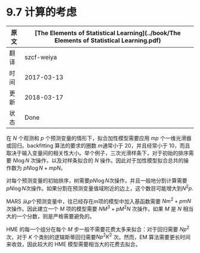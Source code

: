 # 9.7 计算的考虑

| 原文   | [The Elements of Statistical Learning](../book/The Elements of Statistical Learning.pdf) |
| ---- | ---------------------------------------- |
| 翻译   | szcf-weiya                               |
| 时间   | 2017-03-13                               |
|更新 |2018-03-17|
|状态|Done|


在 $N$ 个观测和 $p$ 个预测变量的情形下，拟合加性模型需要应用 $mp$ 个一维光滑器或回归。backfitting 算法的要求的圈数 $m$通常小于 20，并且经常小于 10，而且取决于输入变量间的相关性大小。举个例子，三次光滑样条下，对于初始的排序需要 $N\log N$ 次操作，以及对样条拟合的 $N$ 操作。因此对于加性模型拟合总共的操作数为 $pN\log N+mpN$。

对每个预测变量的初始排序，树需要$pN\log N$次操作，并且一般地分割计算需要$pN\log N$次操作。如果分割在预测变量值域附近的边上，这个数目可能增大到$N^2p$.

MARS 从$p$个预测变量中，往已经存在$m$项的模型中加入基函数需要 $Nm^2+pmN$ 次操作。因此建立一个 $M$ 项的模型需要 $NM^3+pM^2N$ 次操作，如果 $M$ 是 $N$ 相当大的一个分数，则是严格需要避免的。

HME 的每一个组分在每个 $M$ 步一般不需要花费太多来拟合：对于回归需要 $Np^2$ 次，对于 $K$ 个类别的逻辑斯蒂回归需要$Np^2K^2$ 次。然而，EM 算法需要更长时间来收敛，因此较大的 HME 模型需要相当大的花费去拟合。
